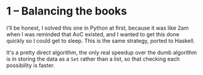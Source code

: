 # 1 &ndash; Balancing the books
I'll be honest, I solved this one in Python at first, because it was like 2am when I was reminded that AoC existed, and I wanted to get this done quickly so I could get to sleep. This is the same strategy, ported to Haskell.

It's a pretty direct algorithm, the only real speedup over the dumb algorithm is in storing the data as a `Set` rather than a list, so that checking each possibility is faster.
